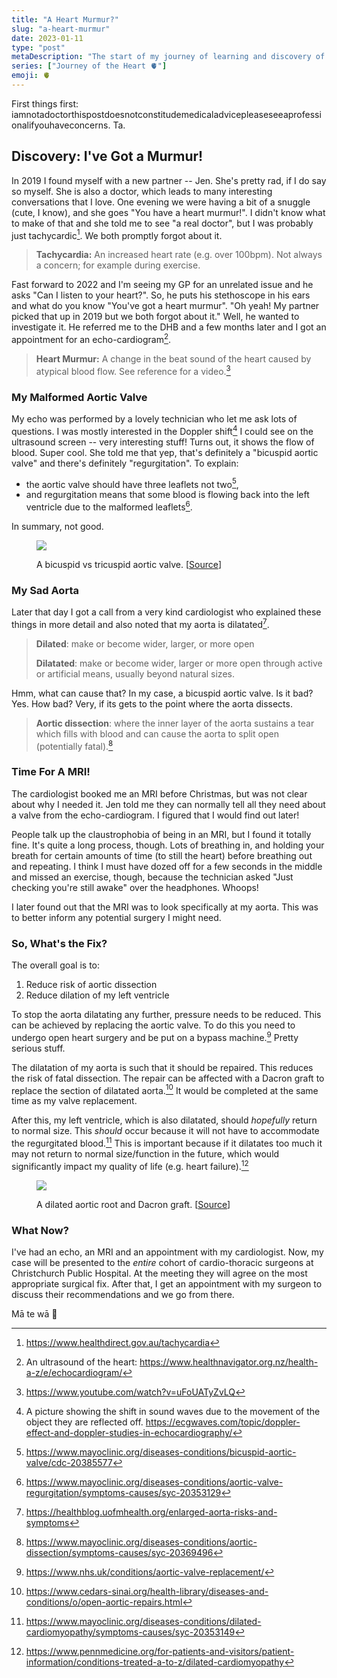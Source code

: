 ```yaml
---
title: "A Heart Murmur?"
slug: "a-heart-murmur"
date: 2023-01-11
type: "post"
metaDescription: "The start of my journey of learning and discovery of my heart."
series: ["Journey of the Heart 🫀"]
emoji: 🫀
---
```


First things first: iamnotadoctorthispostdoesnotconstitudemedicaladvicepleaseseeaprofessionalifyouhaveconcerns. Ta.

## Discovery: I've Got a Murmur!

In 2019 I found myself with a new partner -- Jen. She's pretty rad, if I do say so myself. She is also a doctor, which leads to many interesting conversations that I love. One evening we were having a bit of a snuggle (cute, I know), and she goes "You have a heart murmur!". I didn't know what to make of that and she told me to see "a real doctor", but I was probably just tachycardic[^1]. We both promptly forgot about it.

> __Tachycardia:__ An increased heart rate (e.g. over 100bpm). Not always a concern; for example during exercise.

Fast forward to 2022 and I'm seeing my GP for an unrelated issue and he asks "Can I listen to your heart?". So, he puts his stethoscope in his ears and what do you know "You've got a heart murmur". "Oh yeah! My partner picked that up in 2019 but we both forgot about it." Well, he wanted to investigate it. He referred me to the DHB and a few months later and I got an appointment for an echo-cardiogram[^2].

> __Heart Murmur:__ A change in the beat sound of the heart caused by atypical blood flow. See reference for a video.[^12]

### My Malformed Aortic Valve

My echo was performed by a lovely technician who let me ask lots of questions. I was mostly interested in the Doppler shift[^3] I could see on the ultrasound screen -- very interesting stuff! Turns out, it shows the flow of blood. Super cool. She told me that yep, that's definitely a "bicuspid aortic valve" and there's definitely "regurgitation". To explain:

- the aortic valve should have three leaflets not two[^4],
- and regurgitation means that some blood is flowing back into the left ventricle due to the malformed leaflets[^6].

In summary, not good. 

<figure>
    <img src="https://www.umcvc.org/sites/default/files/styles/large/public/bicuspid-aortic-valve.jpg" loading="lazy"/>
    <figcaption>
        <p>A bicuspid vs tricuspid aortic valve. [<a href="https://www.umcvc.org/conditions-treatments/bicuspid-aortic-valve-bav">Source</a>]</p>
    </figcaption>
</figure>

### My Sad Aorta

Later that day I got a call from a very kind cardiologist who explained these things in more detail and also noted that my aorta is dilatated[^7].

> __Dilated__: make or become wider, larger, or more open
> 
> __Dilatated__: make or become wider, larger or more open through active or artificial means, usually beyond natural sizes.

Hmm, what can cause that? In my case, a bicuspid aortic valve. Is it bad? Yes. How bad? Very, if its gets to the point where the aorta dissects.

> __Aortic dissection__: where the inner layer of the aorta sustains a tear which fills with blood and can cause the aorta to split open (potentially fatal).[^8]

### Time For A MRI!

The cardiologist booked me an MRI before Christmas, but was not clear about why I needed it. Jen told me they can normally tell all they need about a valve from the echo-cardiogram. I figured that I would find out later!

People talk up the claustrophobia of being in an MRI, but I found it totally fine. It's quite a long process, though. Lots of breathing in, and holding your breath for certain amounts of time (to still the heart) before breathing out and repeating. I think I must have dozed off for a few seconds in the middle and missed an exercise, though, because the technician asked "Just checking you're still awake" over the headphones. Whoops!

I later found out that the MRI was to look specifically at my aorta. This was to better inform any potential surgery I might need.

### So, What's the Fix?

The overall goal is to:

1. Reduce risk of aortic dissection
2. Reduce dilation of my left ventricle

To stop the aorta dilatating any further, pressure needs to be reduced. This can be achieved by replacing the aortic valve. To do this you need to undergo open heart surgery and be put on a bypass machine.[^9] Pretty serious stuff.

The dilatation of my aorta is such that it should be repaired. This reduces the risk of fatal dissection. The repair can be affected with a Dacron graft to replace the section of dilatated aorta.[^10] It would be completed at the same time as my valve replacement.

After this, my left ventricle, which is also dilatated, should _hopefully_ return to normal size. This _should_ occur because it will not have to accommodate the regurgitated blood.[^11] This is important because if it dilatates too much it may not return to normal size/function in the future, which would significantly impact my quality of life (e.g. heart failure).[^13]

<figure>
    <img src="https://themarfandiary.weebly.com/uploads/2/3/9/4/23940725/2140047_orig.jpg" loading="lazy"/>
    <figcaption>
        <p>A dilated aortic root and Dacron graft. [<a href="https://themarfandiary.weebly.com/blog/aortic-education">Source</a>]</p>
    </figcaption>
</figure>

### What Now?

I've had an echo, an MRI and an appointment with my cardiologist. Now, my case will be presented to the _entire_ cohort of cardio-thoracic surgeons at Christchurch Public Hospital. At the meeting they will agree on the most appropriate surgical fix. After that, I get an appointment with my surgeon to discuss their recommendations and we go from there.

Mā te wā 👋

[^1]: https://www.healthdirect.gov.au/tachycardia
[^2]: An ultrasound of the heart: https://www.healthnavigator.org.nz/health-a-z/e/echocardiogram/
[^3]: A picture showing the shift in sound waves due to the movement of the object they are reflected off. https://ecgwaves.com/topic/doppler-effect-and-doppler-studies-in-echocardiography/
[^4]: https://www.mayoclinic.org/diseases-conditions/bicuspid-aortic-valve/cdc-20385577
[^6]: https://www.mayoclinic.org/diseases-conditions/aortic-valve-regurgitation/symptoms-causes/syc-20353129
[^7]: https://healthblog.uofmhealth.org/enlarged-aorta-risks-and-symptoms
[^8]: https://www.mayoclinic.org/diseases-conditions/aortic-dissection/symptoms-causes/syc-20369496
[^9]: https://www.nhs.uk/conditions/aortic-valve-replacement/
[^10]: https://www.cedars-sinai.org/health-library/diseases-and-conditions/o/open-aortic-repairs.html
[^11]: https://www.mayoclinic.org/diseases-conditions/dilated-cardiomyopathy/symptoms-causes/syc-20353149
[^12]: https://www.youtube.com/watch?v=uFoUATyZvLQ
[^13]: https://www.pennmedicine.org/for-patients-and-visitors/patient-information/conditions-treated-a-to-z/dilated-cardiomyopathy
